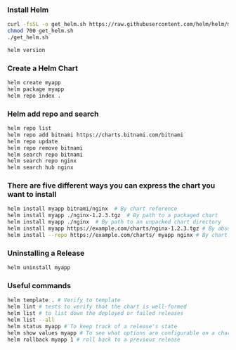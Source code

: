 ### Install Helm
```sh
curl -fsSL -o get_helm.sh https://raw.githubusercontent.com/helm/helm/main/scripts/get-helm-3
chmod 700 get_helm.sh
./get_helm.sh
```

```sh
helm version
```

### Create a Helm Chart
```sh
helm create myapp
helm package myapp
helm repo index .
```

### Helm add repo and search
```sh
helm repo list
helm repo add bitnami https://charts.bitnami.com/bitnami
helm repo update
helm repo remove bitnami
helm search repo bitnami
helm search repo nginx
helm search hub nginx
```

### There are five different ways you can express the chart you want to install
```sh
helm install myapp bitnami/nginx  # By chart reference
helm install myapp ./nginx-1.2.3.tgz  # By path to a packaged chart
helm install myapp ./nginx  # By path to an unpacked chart directory
helm install myapp https://example.com/charts/nginx-1.2.3.tgz # By absolute URL
helm install --repo https://example.com/charts/ myapp nginx # By chart reference and repo url
```

### Uninstalling a Release
```sh
helm uninstall myapp
```

### Useful commands
```sh
helm template . # Verify to template
helm lint # tests to verify that the chart is well-formed 
helm list # to list down the deployed or failed releases
helm list --all
helm status myapp # To keep track of a release's state
helm show values myapp # To see what options are configurable on a chart
helm rollback myapp 1 # roll back to a previous release
```